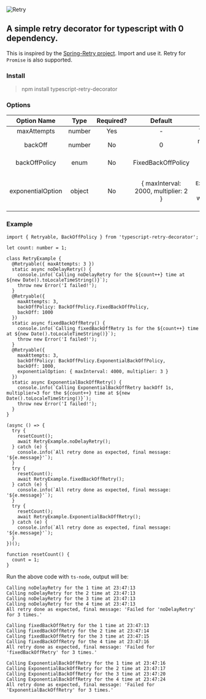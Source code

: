 ![Retry](https://cdn.iconscout.com/icon/free/png-256/retry-1-386755.png)
## A simple retry decorator for typescript with 0 dependency.
This is inspired by the [Spring-Retry project](https://github.com/spring-projects/spring-retry).
Import and use it. Retry for `Promise` is also supported.

### Install
> npm install typescript-retry-decorator

### Options
|    Option Name    |  Type  | Required? |                 Default                 |                                                    Description                                                    |
|:-----------------:|:------:|:---------:|:---------------------------------------:|:-----------------------------------------------------------------------------------------------------------------:|
|    maxAttempts    | number |    Yes    |                    -                    |                                              The max attempts to try                                              |
|      backOff      | number |     No    |                    0                    |                               number in `ms` to back off.  If not set, then no wait                               |
|   backOffPolicy   |  enum  |     No    |            FixedBackOffPolicy           |                                            can be fixed or exponential                                            |
| exponentialOption | object | No        | { maxInterval: 2000,    multiplier: 2 } | This is for the `ExponentialBackOffPolicy` <br/> The max interval each wait and the multiplier for the `backOff`. |

### Example
```
import { Retryable, BackOffPolicy } from 'typescript-retry-decorator';

let count: number = 1;

class RetryExample {
  @Retryable({ maxAttempts: 3 })
  static async noDelayRetry() {
    console.info(`Calling noDelayRetry for the ${count++} time at ${new Date().toLocaleTimeString()}`);
    throw new Error('I failed!');
  }
  @Retryable({
    maxAttempts: 3,
    backOffPolicy: BackOffPolicy.FixedBackOffPolicy,
    backOff: 1000
  })
  static async fixedBackOffRetry() {
    console.info(`Calling fixedBackOffRetry 1s for the ${count++} time at ${new Date().toLocaleTimeString()}`);
    throw new Error('I failed!');
  }
  @Retryable({
    maxAttempts: 3,
    backOffPolicy: BackOffPolicy.ExponentialBackOffPolicy,
    backOff: 1000,
    exponentialOption: { maxInterval: 4000, multiplier: 3 }
  })
  static async ExponentialBackOffRetry() {
    console.info(`Calling ExponentialBackOffRetry backOff 1s, multiplier=3 for the ${count++} time at ${new Date().toLocaleTimeString()}`);
    throw new Error('I failed!');
  }
}

(async () => {
  try {
    resetCount();
    await RetryExample.noDelayRetry();
  } catch (e) {
    console.info(`All retry done as expected, final message: '${e.message}'`);
  }
  try {
    resetCount();
    await RetryExample.fixedBackOffRetry();
  } catch (e) {
    console.info(`All retry done as expected, final message: '${e.message}'`);
  }
  try {
    resetCount();
    await RetryExample.ExponentialBackOffRetry();
  } catch (e) {
    console.info(`All retry done as expected, final message: '${e.message}'`);
  }
})();

function resetCount() {
  count = 1;
}
```

Run the above code with `ts-node`, output will be:
```
Calling noDelayRetry for the 1 time at 23:47:13
Calling noDelayRetry for the 2 time at 23:47:13
Calling noDelayRetry for the 3 time at 23:47:13
Calling noDelayRetry for the 4 time at 23:47:13
All retry done as expected, final message: 'Failed for 'noDelayRetry' for 3 times.'

Calling fixedBackOffRetry for the 1 time at 23:47:13
Calling fixedBackOffRetry for the 2 time at 23:47:14
Calling fixedBackOffRetry for the 3 time at 23:47:15
Calling fixedBackOffRetry for the 4 time at 23:47:16
All retry done as expected, final message: 'Failed for 'fixedBackOffRetry' for 3 times.'

Calling ExponentialBackOffRetry for the 1 time at 23:47:16
Calling ExponentialBackOffRetry for the 2 time at 23:47:17
Calling ExponentialBackOffRetry for the 3 time at 23:47:20
Calling ExponentialBackOffRetry for the 4 time at 23:47:24
All retry done as expected, final message: 'Failed for 'ExponentialBackOffRetry' for 3 times.'
```